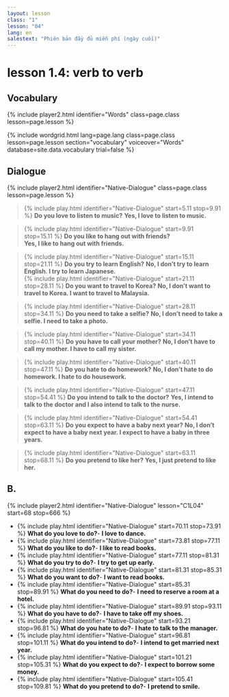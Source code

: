 ```yaml
---
layout: lesson
class: "1"
lesson: "04"
lang: en
salestext: "Phiên bản đầy đủ miễn phí (ngày cuối)"
---
```


# lesson 1.4: verb to verb 

## Vocabulary
{% include player2.html identifier="Words" class=page.class lesson=page.lesson %}

{% include wordgrid.html lang=page.lang
		class=page.class 
		lesson=page.lesson 
		section="vocabulary"
		voiceover="Words"
		database=site.data.vocabulary 
		trial=false %}


## Dialogue
{% include player2.html identifier="Native-Dialogue" class=page.class lesson=page.lesson %}


 > {% include play.html identifier="Native-Dialogue" start=5.11 stop=9.91 %} __Do you love to listen to music?__ 
> __Yes, I love to listen to music.__ 
   
> {% include play.html identifier="Native-Dialogue" start=9.91 stop=15.11 %} __Do you like to hang out with friends?__   
> __Yes, I like to hang out with friends.__   
   
> {% include play.html identifier="Native-Dialogue" start=15.11 stop=21.11 %} __Do you try to learn English?__ 
> __No, I don’t try to learn English. I try to learn Japanese.__   
> {% include play.html identifier="Native-Dialogue" start=21.11 stop=28.11 %} __Do you want to travel to Korea?__ 
> __No, I don’t want to travel to Korea. I want to travel to Malaysia.__ 
   
> {% include play.html identifier="Native-Dialogue" start=28.11 stop=34.11 %} __Do you need to take a selfie?__ 
> __No, I don’t need to take a selfie. I need to take a photo.__ 
   
> {% include play.html identifier="Native-Dialogue" start=34.11 stop=40.11 %} __Do you have to call your mother?__ 
> __No, I don’t have to call my mother. I have to call my sister.__ 
   
> {% include play.html identifier="Native-Dialogue" start=40.11 stop=47.11 %} __Do you hate to do homework?__ 
> __No, I don’t hate to do homework. I hate to do housework.__ 
   
> {% include play.html identifier="Native-Dialogue" start=47.11 stop=54.41 %} __Do you intend to talk to the doctor?__ 
> __Yes, I intend to talk to the doctor and I also intend to talk to the nurse.__ 
   
> {% include play.html identifier="Native-Dialogue" start=54.41 stop=63.11 %} __Do you expect to have a baby next year?__ 
> __No, I don’t expect to have a baby next year. I expect to have a baby in three years.__ 
  
> {% include play.html identifier="Native-Dialogue" start=63.11 stop=68.11 %} __Do you pretend to like her?__ 
> __Yes, I just pretend to like her.__ 


## B.
{% include player2.html identifier="Native-Dialogue" lesson="C1L04" start=68 stop=666 %}

- {% include play.html identifier="Native-Dialogue" start=70.11 stop=73.91 %} __What do you love to do?__- __I love to dance.__  
- {% include play.html identifier="Native-Dialogue" start=73.81 stop=77.11 %} __What do you like to do?__- __I like to read books.__  
- {% include play.html identifier="Native-Dialogue" start=77.11 stop=81.31 %} __What do you try to do?__- __I try to get up early.__  
- {% include play.html identifier="Native-Dialogue" start=81.31 stop=85.31 %} __What do you want to do?__- __I want to read books.__  
- {% include play.html identifier="Native-Dialogue" start=85.31 stop=89.91 %} __What do you need to do?__- __I need to reserve a room at a hotel.__  
- {% include play.html identifier="Native-Dialogue" start=89.91 stop=93.11 %} __What do you have to do?__- __I have to take off my shoes.__  
- {% include play.html identifier="Native-Dialogue" start=93.21 stop=96.81 %} __What do you hate to do?__- __I hate to talk to the manager.__  
- {% include play.html identifier="Native-Dialogue" start=96.81 stop=101.11 %} __What do you intend to do?__- __I intend to get married next year.__  
- {% include play.html identifier="Native-Dialogue" start=101.21 stop=105.31 %} __What do you expect to do?__- __I expect to borrow some money.__  
- {% include play.html identifier="Native-Dialogue" start=105.41 stop=109.81 %} __What do you pretend to do?__- __I pretend to smile.__
 
 